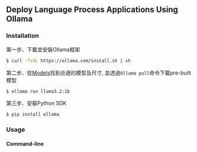 ## Deploy Language Process Applications Using Ollama

### Installation
第一步、下載並安裝Ollama框架
  ```bash
  $ curl -fsSL https://ollama.com/install.sh | sh
  ```

第二步、從[Models](https://ollama.com/search)找到合適的模型及尺寸, 並透過`Ollama pull`命令下載pre-built模型
  ```bash
  $ ollama run llama3.2:1b
  ```

第三步、安裝Python SDK
  ```bash
  $ pip install ollama
  ```

### Usage
#### Command-line
